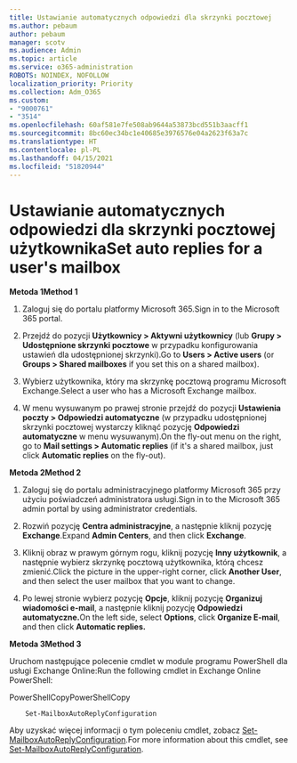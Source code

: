 ```yaml
---
title: Ustawianie automatycznych odpowiedzi dla skrzynki pocztowej
ms.author: pebaum
author: pebaum
manager: scotv
ms.audience: Admin
ms.topic: article
ms.service: o365-administration
ROBOTS: NOINDEX, NOFOLLOW
localization_priority: Priority
ms.collection: Adm_O365
ms.custom:
- "9000761"
- "3514"
ms.openlocfilehash: 60af581e7fe508ab9644a53873bcd551b3aacff1
ms.sourcegitcommit: 8bc60ec34bc1e40685e3976576e04a2623f63a7c
ms.translationtype: HT
ms.contentlocale: pl-PL
ms.lasthandoff: 04/15/2021
ms.locfileid: "51820944"
---
```

# <a name="set-auto-replies-for-a-users-mailbox"></a><span data-ttu-id="8eb3c-102">Ustawianie automatycznych odpowiedzi dla skrzynki pocztowej użytkownika</span><span class="sxs-lookup"><span data-stu-id="8eb3c-102">Set auto replies for a user's mailbox</span></span>

<span data-ttu-id="8eb3c-103">**Metoda 1**</span><span class="sxs-lookup"><span data-stu-id="8eb3c-103">**Method 1**</span></span>

1. <span data-ttu-id="8eb3c-104">Zaloguj się do portalu platformy Microsoft 365.</span><span class="sxs-lookup"><span data-stu-id="8eb3c-104">Sign in to the Microsoft 365 portal.</span></span>

2. <span data-ttu-id="8eb3c-105">Przejdź do pozycji **Użytkownicy > Aktywni użytkownicy** (lub **Grupy > Udostępnione skrzynki pocztowe** w przypadku konfigurowania ustawień dla udostępnionej skrzynki).</span><span class="sxs-lookup"><span data-stu-id="8eb3c-105">Go to **Users > Active users** (or **Groups > Shared mailboxes** if you set this on a shared mailbox).</span></span>

3. <span data-ttu-id="8eb3c-106">Wybierz użytkownika, który ma skrzynkę pocztową programu Microsoft Exchange.</span><span class="sxs-lookup"><span data-stu-id="8eb3c-106">Select a user who has a Microsoft Exchange mailbox.</span></span>

4. <span data-ttu-id="8eb3c-107">W menu wysuwanym po prawej stronie przejdź do pozycji **Ustawienia poczty > Odpowiedzi automatyczne** (w przypadku udostępnionej skrzynki pocztowej wystarczy kliknąć pozycję **Odpowiedzi automatyczne** w menu wysuwanym).</span><span class="sxs-lookup"><span data-stu-id="8eb3c-107">On the fly-out menu on the right, go to **Mail settings > Automatic replies** (if it's a shared mailbox, just click **Automatic replies** on the fly-out).</span></span>

<span data-ttu-id="8eb3c-108">**Metoda 2**</span><span class="sxs-lookup"><span data-stu-id="8eb3c-108">**Method 2**</span></span>

1. <span data-ttu-id="8eb3c-109">Zaloguj się do portalu administracyjnego platformy Microsoft 365 przy użyciu poświadczeń administratora usługi.</span><span class="sxs-lookup"><span data-stu-id="8eb3c-109">Sign in to the Microsoft 365 admin portal by using administrator credentials.</span></span>

2. <span data-ttu-id="8eb3c-110">Rozwiń pozycję **Centra administracyjne**, a następnie kliknij pozycję **Exchange**.</span><span class="sxs-lookup"><span data-stu-id="8eb3c-110">Expand **Admin Centers**, and then click **Exchange**.</span></span>

3. <span data-ttu-id="8eb3c-111">Kliknij obraz w prawym górnym rogu, kliknij pozycję **Inny użytkownik**, a następnie wybierz skrzynkę pocztową użytkownika, którą chcesz zmienić.</span><span class="sxs-lookup"><span data-stu-id="8eb3c-111">Click the picture in the upper-right corner, click **Another User**, and then select the user mailbox that you want to change.</span></span>

4. <span data-ttu-id="8eb3c-112">Po lewej stronie wybierz pozycję **Opcje**, kliknij pozycję **Organizuj wiadomości e-mail**, a następnie kliknij pozycję **Odpowiedzi automatyczne.**</span><span class="sxs-lookup"><span data-stu-id="8eb3c-112">On the left side, select **Options**, click **Organize E-mail**, and then click **Automatic replies.**</span></span>

<span data-ttu-id="8eb3c-113">**Metoda 3**</span><span class="sxs-lookup"><span data-stu-id="8eb3c-113">**Method 3**</span></span>

<span data-ttu-id="8eb3c-114">Uruchom następujące polecenie cmdlet w module programu PowerShell dla usługi Exchange Online:</span><span class="sxs-lookup"><span data-stu-id="8eb3c-114">Run the following cmdlet in Exchange Online PowerShell:</span></span>

<span data-ttu-id="8eb3c-115">PowerShellCopy</span><span class="sxs-lookup"><span data-stu-id="8eb3c-115">PowerShellCopy</span></span>

```
    Set-MailboxAutoReplyConfiguration
```

<span data-ttu-id="8eb3c-116">Aby uzyskać więcej informacji o tym poleceniu cmdlet, zobacz [Set-MailboxAutoReplyConfiguration](https://docs.microsoft.com/powershell/module/exchange/mailboxes/set-mailboxautoreplyconfiguration).</span><span class="sxs-lookup"><span data-stu-id="8eb3c-116">For more information about this cmdlet, see [Set-MailboxAutoReplyConfiguration](https://docs.microsoft.com/powershell/module/exchange/mailboxes/set-mailboxautoreplyconfiguration).</span></span>
